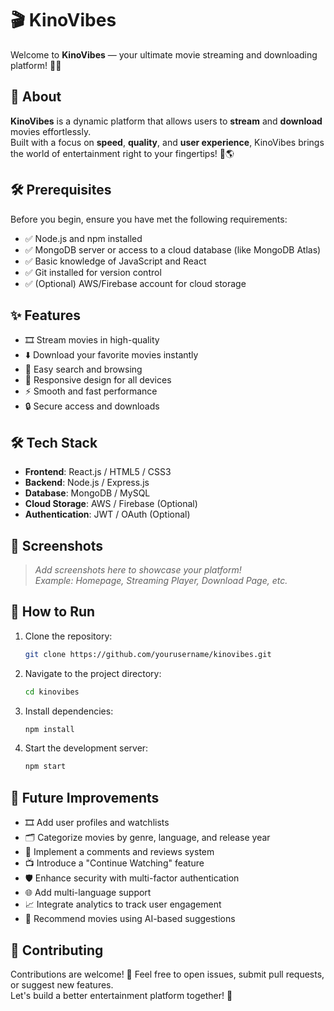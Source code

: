 # 🎬 KinoVibes

Welcome to **KinoVibes** — your ultimate movie streaming and downloading platform! 🍿✨

## 🚀 About

**KinoVibes** is a dynamic platform that allows users to **stream** and **download** movies effortlessly.  
Built with a focus on **speed**, **quality**, and **user experience**, KinoVibes brings the world of entertainment right to your fingertips! 🎥🌎

## 🛠️ Prerequisites

Before you begin, ensure you have met the following requirements:

- ✅ Node.js and npm installed
- ✅ MongoDB server or access to a cloud database (like MongoDB Atlas)
- ✅ Basic knowledge of JavaScript and React
- ✅ Git installed for version control
- ✅ (Optional) AWS/Firebase account for cloud storage

## ✨ Features

- 🎞️ Stream movies in high-quality
- ⬇️ Download your favorite movies instantly
- 🔎 Easy search and browsing
- 📱 Responsive design for all devices
- ⚡ Smooth and fast performance
- 🔒 Secure access and downloads

## 🛠️ Tech Stack

- **Frontend**: React.js / HTML5 / CSS3
- **Backend**: Node.js / Express.js
- **Database**: MongoDB / MySQL
- **Cloud Storage**: AWS / Firebase (Optional)
- **Authentication**: JWT / OAuth (Optional)

## 📸 Screenshots

> _Add screenshots here to showcase your platform!_  
> _Example: Homepage, Streaming Player, Download Page, etc._

## 📂 How to Run

1. Clone the repository:
   ```bash
   git clone https://github.com/yourusername/kinovibes.git
   ```
2. Navigate to the project directory:
   ```bash
   cd kinovibes
   ```
3. Install dependencies:
   ```bash
   npm install
   ```
4. Start the development server:
   ```bash
   npm start
   ```

## 🔮 Future Improvements

- 🎞️ Add user profiles and watchlists
- 🗂️ Categorize movies by genre, language, and release year
- 💬 Implement a comments and reviews system
- 📺 Introduce a "Continue Watching" feature
- 🛡️ Enhance security with multi-factor authentication
- 🌐 Add multi-language support
- 📈 Integrate analytics to track user engagement
- 🧠 Recommend movies using AI-based suggestions


## 🤝 Contributing

Contributions are welcome! 🙌 Feel free to open issues, submit pull requests, or suggest new features.  
Let's build a better entertainment platform together! 🚀
